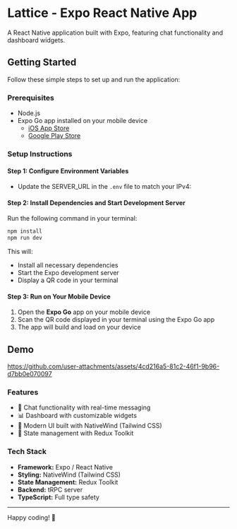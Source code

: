 # Lattice - Expo React Native App

A React Native application built with Expo, featuring chat functionality and dashboard widgets.

## Getting Started

Follow these simple steps to set up and run the application:

### Prerequisites

- Node.js
- Expo Go app installed on your mobile device
  - [iOS App Store](https://apps.apple.com/app/expo-go/id982107779)
  - [Google Play Store](https://play.google.com/store/apps/details?id=host.exp.exponent)

### Setup Instructions

#### Step 1: Configure Environment Variables

- Update the SERVER_URL in the `.env` file to match your IPv4:

#### Step 2: Install Dependencies and Start Development Server

Run the following command in your terminal:

```bash
npm install
npm run dev
```

This will:
- Install all necessary dependencies
- Start the Expo development server
- Display a QR code in your terminal

#### Step 3: Run on Your Mobile Device

1. Open the **Expo Go** app on your mobile device
2. Scan the QR code displayed in your terminal using the Expo Go app
3. The app will build and load on your device

## Demo

https://github.com/user-attachments/assets/4cd216a5-81c2-46f1-9b96-d7bb0e070097

### Features

- 💬 Chat functionality with real-time messaging
- 📊 Dashboard with customizable widgets
- 🎨 Modern UI built with NativeWind (Tailwind CSS)
- 🔄 State management with Redux Toolkit

### Tech Stack

- **Framework:** Expo / React Native
- **Styling:** NativeWind (Tailwind CSS)
- **State Management:** Redux Toolkit
- **Backend:** tRPC server
- **TypeScript:** Full type safety

---

Happy coding! 🚀
